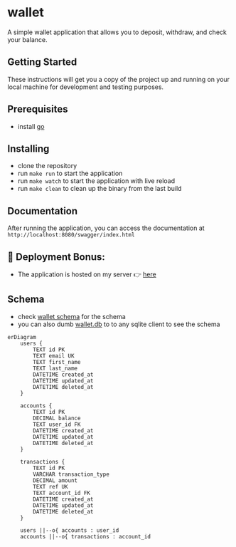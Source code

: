 # wallet

A simple wallet application that allows you to deposit, withdraw, and check your balance.

## Getting Started

These instructions will get you a copy of the project up and running on your local machine for development and testing purposes.

## Prerequisites

- install [go](https://go.dev/doc/install)

## Installing
- clone the repository
- run `make run` to start the application
- run `make watch` to start the application with live reload
- run `make clean` to clean up the binary from the last build

## Documentation

After running the application, you can access the documentation at `http://localhost:8080/swagger/index.html`

## 🚀️ Deployment Bonus:
- The application is hosted on my server 👉️ [here](http://198.199.64.195:8082/swagger/index.html)

## Schema
- check [wallet schema](wallet-schema.sql) for the schema
- you can also dumb [wallet.db](wallet.db) to to any sqlite client to see the schema

```mermaid
erDiagram
    users {
        TEXT id PK
        TEXT email UK
        TEXT first_name
        TEXT last_name
        DATETIME created_at
        DATETIME updated_at
        DATETIME deleted_at
    }

    accounts {
        TEXT id PK
        DECIMAL balance
        TEXT user_id FK
        DATETIME created_at
        DATETIME updated_at
        DATETIME deleted_at
    }

    transactions {
        TEXT id PK
        VARCHAR transaction_type
        DECIMAL amount
        TEXT ref UK
        TEXT account_id FK
        DATETIME created_at
        DATETIME updated_at
        DATETIME deleted_at
    }

    users ||--o{ accounts : user_id
    accounts ||--o{ transactions : account_id
```

